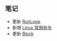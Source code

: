 ## 笔记

*  更新 [RunLoop](https://github.com/ChengwenY/Notes/wiki/RunLoop)
*  新增 [Linux 常用命令](https://github.com/ChengwenY/Notes/wiki/Linux-%E5%B8%B8%E7%94%A8%E5%91%BD%E4%BB%A4)
*  更新 [Block](https://github.com/ChengwenY/Notes/wiki/Block)
